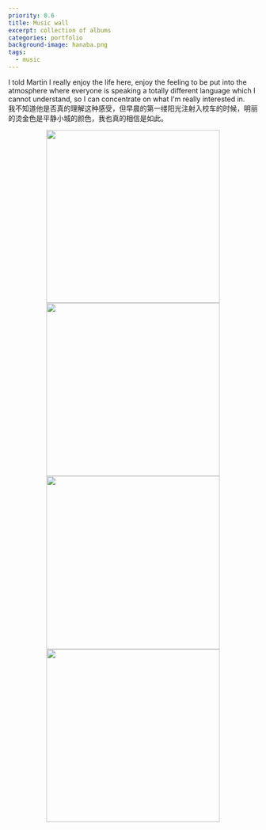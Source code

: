 ```yaml
---
priority: 0.6
title: Music wall
excerpt: collection of albums
categories: portfolio
background-image: hanaba.png
tags:
  - music
---
```


I told Martin I really enjoy the life here, enjoy the feeling to be put into the atmosphere where everyone is speaking a totally different language which I cannot understand, so I can concentrate on what I'm really interested in.    
我不知道他是否真的理解这种感受，但早晨的第一缕阳光注射入校车的时候，明丽的烫金色是平静小城的颜色，我也真的相信是如此。

<center class="half">
    <img src="https://i.postimg.cc/4Nv9FzsK/20190817-IMG-3637.jpg" width="350"/>
    <img src="https://i.postimg.cc/ZYBPjBW3/20190817-IMG-3679.jpg" width="350"/>
</center>

<center class="half">
    <img src="https://i.postimg.cc/BnM1J484/20190817-IMG-3677.jpg" width="350"/>
    <img src="https://i.postimg.cc/dVqyMLV5/20190817-IMG-3666.jpg" width="350"/>
</center>